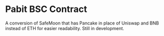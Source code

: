 # Pabit BSC Contract
A conversion of SafeMoon that has Pancake in place of Uniswap and BNB instead of ETH for easier readability. Still in development.
